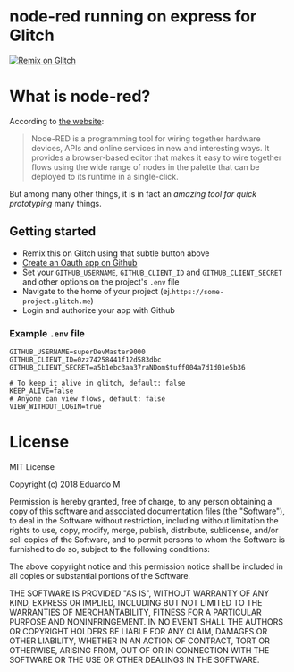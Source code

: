 node-red running on express for Glitch
=========================================================

[![Remix on Glitch](https://cdn.glitch.com/2703baf2-b643-4da7-ab91-7ee2a2d00b5b%2Fremix-button.svg)](https://glitch.com/edit/#!/remix/node-red-glitch)

What is node-red?
=================
According to [the website](https://nodered.org/):
> Node-RED is a programming tool for wiring together hardware devices, APIs and online services in new and interesting ways.
>It provides a browser-based editor that makes it easy to wire together flows using the wide range of nodes in the palette that can be deployed to its runtime in a single-click.

But among many other things, it is in fact an *amazing tool for quick prototyping* many things.

## Getting started
- Remix this on Glitch using that subtle button above
- [Create an Oauth app on Github](https://github.com/settings/developers)
- Set your `GITHUB_USERNAME`, `GITHUB_CLIENT_ID` and `GITHUB_CLIENT_SECRET` and other options on the project's `.env` file
- Navigate to the home of your project (ej.`https://some-project.glitch.me`)
- Login and authorize your app with Github

### Example `.env` file
    GITHUB_USERNAME=superDevMaster9000
    GITHUB_CLIENT_ID=0zz74258441f12d583dbc
    GITHUB_CLIENT_SECRET=a5b1ebc3aa37raNDom$tuff004a7d1d01e5b36

    # To keep it alive in glitch, default: false
    KEEP_ALIVE=false
    # Anyone can view flows, default: false
    VIEW_WITHOUT_LOGIN=true
    
License
=======
MIT License

Copyright (c) 2018 Eduardo M

Permission is hereby granted, free of charge, to any person obtaining a copy
of this software and associated documentation files (the "Software"), to deal
in the Software without restriction, including without limitation the rights
to use, copy, modify, merge, publish, distribute, sublicense, and/or sell
copies of the Software, and to permit persons to whom the Software is
furnished to do so, subject to the following conditions:

The above copyright notice and this permission notice shall be included in all
copies or substantial portions of the Software.

THE SOFTWARE IS PROVIDED "AS IS", WITHOUT WARRANTY OF ANY KIND, EXPRESS OR
IMPLIED, INCLUDING BUT NOT LIMITED TO THE WARRANTIES OF MERCHANTABILITY,
FITNESS FOR A PARTICULAR PURPOSE AND NONINFRINGEMENT. IN NO EVENT SHALL THE
AUTHORS OR COPYRIGHT HOLDERS BE LIABLE FOR ANY CLAIM, DAMAGES OR OTHER
LIABILITY, WHETHER IN AN ACTION OF CONTRACT, TORT OR OTHERWISE, ARISING FROM,
OUT OF OR IN CONNECTION WITH THE SOFTWARE OR THE USE OR OTHER DEALINGS IN THE
SOFTWARE.